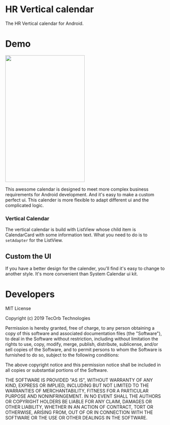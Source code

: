 # HR Vertical calendar
The HR Vertical calendar for Android.

<meta name="google-site-verification" content="9xX5qBXiwU0-eOti0o3ujCSFXmus9BTbz6Dw5FNmtm0" />

# Demo

<img src="https://github.com/TecOrb-Developers/HR-Vertical-Calender/blob/master/untitled.gif?raw=true" width="250" height="400"/>

This awesome calendar is designed to meet more complex business requirements for Android development.
And it's easy to make a custom perfect ui. This calender is more flexible to adapt different ui and
the complicated logic.

### Vertical Calendar
The vertical calendar is build with ListView whose child item is CalendarCard with some information text.
What you need to do is to `setAdapter` for the ListView.

## Custom the UI
If you have a better design for the calender, you'll find it's easy to change to another style. It's more
convenient than System Calendar ui kit.

# Developers

MIT License

Copyright (c) 2019 TecOrb Technologies

Permission is hereby granted, free of charge, to any person obtaining a copy
of this software and associated documentation files (the "Software"), to deal
in the Software without restriction, including without limitation the rights
to use, copy, modify, merge, publish, distribute, sublicense, and/or sell
copies of the Software, and to permit persons to whom the Software is
furnished to do so, subject to the following conditions:

The above copyright notice and this permission notice shall be included in all
copies or substantial portions of the Software.

THE SOFTWARE IS PROVIDED "AS IS", WITHOUT WARRANTY OF ANY KIND, EXPRESS OR
IMPLIED, INCLUDING BUT NOT LIMITED TO THE WARRANTIES OF MERCHANTABILITY,
FITNESS FOR A PARTICULAR PURPOSE AND NONINFRINGEMENT. IN NO EVENT SHALL THE
AUTHORS OR COPYRIGHT HOLDERS BE LIABLE FOR ANY CLAIM, DAMAGES OR OTHER
LIABILITY, WHETHER IN AN ACTION OF CONTRACT, TORT OR OTHERWISE, ARISING FROM,
OUT OF OR IN CONNECTION WITH THE SOFTWARE OR THE USE OR OTHER DEALINGS IN THE
SOFTWARE.
